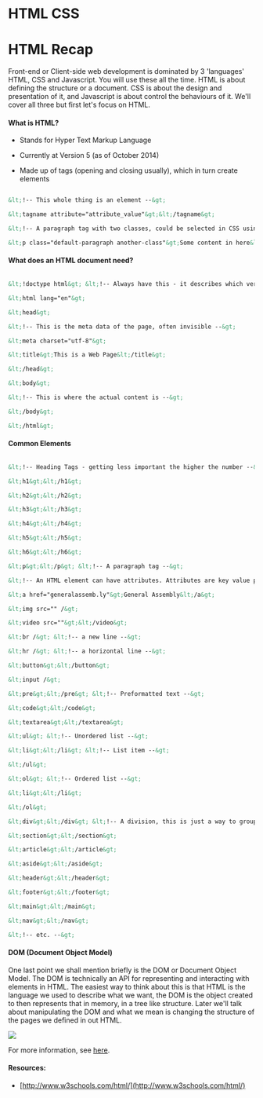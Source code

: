 # HTML CSS

# HTML Recap

Front-end or Client-side web development is dominated by 3 'languages' HTML, CSS and Javascript. You will use these all the time. HTML is about defining the structure or a document. CSS is about the design and presentation of it, and Javascript is about control the behaviours of it. We'll cover all three but first let's focus on HTML.

#### What is HTML?

* Stands for Hyper Text Markup Language

* Currently at Version 5 (as of October 2014)

* Made up of tags (opening and closing usually), which in turn create elements


```html

&lt;!-- This whole thing is an element --&gt;

&lt;tagname attribute="attribute_value"&gt;&lt;/tagname&gt;

&lt;!-- A paragraph tag with two classes, could be selected in CSS using p.default-paragraph.another-class {} --&gt;

&lt;p class="default-paragraph another-class"&gt;Some content in here&lt;/p&gt;

```

#### What does an HTML document need?

```html

&lt;!doctype html&gt; &lt;!-- Always have this - it describes which version of HTML you are using --&gt;

&lt;html lang="en"&gt;

&lt;head&gt;

&lt;!-- This is the meta data of the page, often invisible --&gt;

&lt;meta charset="utf-8"&gt;

&lt;title&gt;This is a Web Page&lt;/title&gt;

&lt;/head&gt;

&lt;body&gt;

&lt;!-- This is where the actual content is --&gt;

&lt;/body&gt;

&lt;/html&gt;

```

#### Common Elements

```html

&lt;!-- Heading Tags - getting less important the higher the number --&gt;

&lt;h1&gt;&lt;/h1&gt;

&lt;h2&gt;&lt;/h2&gt;

&lt;h3&gt;&lt;/h3&gt;

&lt;h4&gt;&lt;/h4&gt;

&lt;h5&gt;&lt;/h5&gt;

&lt;h6&gt;&lt;/h6&gt;

&lt;p&gt;&lt;/p&gt; &lt;!-- A paragraph tag --&gt;

&lt;!-- An HTML element can have attributes. Attributes are key value pairs (just like javascript objects) that provide additional information. They look like this. --&gt;

&lt;a href="generalassemb.ly"&gt;General Assembly&lt;/a&gt;

&lt;img src="" /&gt;

&lt;video src=""&gt;&lt;/video&gt;

&lt;br /&gt; &lt;!-- a new line --&gt;

&lt;hr /&gt; &lt;!-- a horizontal line --&gt;

&lt;button&gt;&lt;/button&gt;

&lt;input /&gt;

&lt;pre&gt;&lt;/pre&gt; &lt;!-- Preformatted text --&gt;

&lt;code&gt;&lt;/code&gt;

&lt;textarea&gt;&lt;/textarea&gt;

&lt;ul&gt; &lt;!-- Unordered list --&gt;

&lt;li&gt;&lt;/li&gt; &lt;!-- List item --&gt;

&lt;/ul&gt;

&lt;ol&gt; &lt;!-- Ordered list --&gt;

&lt;li&gt;&lt;/li&gt;

&lt;/ol&gt;

&lt;div&gt;&lt;/div&gt; &lt;!-- A division, this is just a way to group content --&gt;

&lt;section&gt;&lt;/section&gt;

&lt;article&gt;&lt;/article&gt;

&lt;aside&gt;&lt;/aside&gt;

&lt;header&gt;&lt;/header&gt;

&lt;footer&gt;&lt;/footer&gt;

&lt;main&gt;&lt;/main&gt;

&lt;nav&gt;&lt;/nav&gt;

&lt;!-- etc. --&gt;

````

#### DOM (Document Object Model)

One last point we shall mention briefly is the DOM or Document Object Model. The DOM is technically an API for representing and interacting with elements in HTML. The easiest way to think about this is that HTML is the language we used to describe what we want, the DOM is the object created to then represents that in memory, in a tree like structure. Later we'll talk about manipulating the DOM and what we mean is changing the structure of the pages we defined in out HTML.

![](https://www.w3.org/TR/DOM-Level-2-Core/images/table.gif)

For more information, see [here](https://developer.mozilla.org/en/docs/Web/HTML/Element).

#### Resources:

* [http://www.w3schools.com/html/](http://www.w3schools.com/html/)
